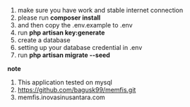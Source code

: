 1. make sure you have work and stable internet connection
2. please run **composer install**
3. and then copy the .env.example to .env
4. run **php artisan key:generate**
5. create a database
6. setting up your database credential in .env
7. run **php artisan migrate --seed**

**note**
1. This application tested on mysql
2. https://github.com/bagusk99/memfis.git
3. memfis.inovasinusantara.com
